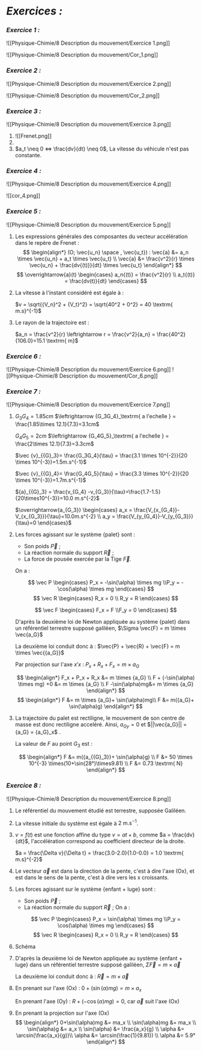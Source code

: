 # _**Exercices :**_

### _**Exercice 1 :**_

![[Physique-Chimie/8 Description du mouvement/Exercice 1.png]]

![[Physique-Chimie/8 Description du mouvement/Cor_1.png]]
### _**Exercice 2 :**_

![[Physique-Chimie/8 Description du mouvement/Exercice 2.png]]

![[Physique-Chimie/8 Description du mouvement/Cor_2.png]]
### _**Exercice 3 :**_

![[Physique-Chimie/8 Description du mouvement/Exercice 3.png]]

1. ![[Frenet.png]]
2. 
3. $a_t \neq 0 <=> \frac{dv}{dt} \neq 0$, La vitesse du véhicule n'est pas constante. 

### _**Exercice 4 :**_

![[Physique-Chimie/8 Description du mouvement/Exercice 4.png]]

![[cor_4.png]]
### _**Exercice 5 :**_

![[Physique-Chimie/8 Description du mouvement/Exercice 5.png]]

1. Les expressions générales des composantes du vecteur accélération dans le repère de Frenet : 
   $$
    \begin{align*}
    (O; \vec{u_n} \space , \vec{u_t}) : \vec{a} &= a_n \times \vec{u_n} + a_t \times \vec{u_t}
    \\
    \vec{a} &= \frac{v^2}{r} \times \vec{u_n} + \frac{dv{(t)}}{dt} \times \vec{u_t} \end{align*} 
    $$
    $$
	\overrightarrow{a}(t) \begin{cases} a_n{(t)} = \frac{v^2}{r} \\ a_t{(t)} = \frac{dv(t)}{dt} \end{cases}
	$$

2. La vitesse à l'instant considéré est égale à :

	$v = \sqrt{{V_n}^2 + {V_t}^2} = \sqrt{40^2 + 0^2} = 40 \textrm{ m.s}^{-1}$ 

3. Le rayon de la trajectoire est : 

	$a_n = \frac{v^2}{r} \leftrightarrow r = \frac{v^2}{a_n} = \frac{40^2}{106.0}=15.1 \textrm{ m}$ 
### _**Exercice 6 :**_

![[Physique-Chimie/8 Description du mouvement/Exercice 6.png]]
![[Physique-Chimie/8 Description du mouvement/Cor_6.png]]

### _**Exercice 7 :**_

![[Physique-Chimie/8 Description du mouvement/Exercice 7.png]]
1. $G_3G_4 = 1.85cm$ $\leftrightarrow {G_3G_4}_\textrm{ a l'echelle } = \frac{1.85\times 12.1}{7.3}=3.1cm$

	$G_4G_5 = 2cm$ $\leftrightarrow {G_4G_5}_\textrm{ a l'echelle } = \frac{2\times 12.1}{7.3}=3.3cm$

	$\vec {v}_{{G}_3}= \frac{G_3G_4}{\tau} = \frac{3.1 \times 10^{-2}}{20 \times 10^{-3}}=1.5m.s^{-1}$
	
	$\vec {v}_{{G}_4}= \frac{G_4G_5}{\tau} = \frac{3.3 \times 10^{-2}}{20 \times 10^{-3}}=1.7m.s^{-1}$
	
	${a}_{{G}_3} = \frac{v_{G_4} -v_{G_3}}{\tau}=\frac{1.7-1.5}{20\times10^{-3}}=10.0 m.s^{-2}$
	
	$\overrightarrow{a_{G_3}} \begin{cases} a_x = \frac{V_{x_{G_4}}-V_{x_{G_3}}}{\tau}=10.0m.s^{-2} \\ a_y = \frac{V_{y_{G_4}}-V_{y_{G_3}}}{\tau}=0 \end{cases}$

2. Les forces agissant sur le système {palet} sont :
	- Son poids $\vec{P}$ ;
	- La réaction normale du support $\vec{R}$ ;
	- La force de pousée exercée par la Tige $\vec{F}$.

	On a : 

	$$
	\vec P 
	\begin{cases}
	P_x = -\sin(\alpha) \times mg
	\\P_y = -\cos(\alpha) \times mg
	\end{cases}
	$$
	$$
	\vec R 
	\begin{cases}
	R_x = 0
	\\ R_y = R
	\end{cases}
	$$
		
	$$
	\vec F 
	\begin{cases}
	F_x = F
	\\F_y = 0
	\end{cases}
	$$

	D'après la deuxième loi de Newton appliquée au système {palet} dans un référentiel terrestre supposé galiléen, $\Sigma \vec{F} = m \times \vec{a_G}$ 

	La deuxième loi conduit donc à : $\vec{P} + \vec{R} + \vec{F} = m \times \vec{{a_G}}$

	Par projection sur l'axe $x'x$ : $P_x + R_x + F_x = m \times {a_G}$ 

	$$
	\begin{align*}
	F_x + P_x + R_x &= m \times {a_G} \\
	F + (-\sin(\alpha) \times mg)  +0 &= m \times {a_G} \\
	F -\sin(\alpha)mg&= m \times {a_G}
	\end{align*}
	$$
	$$
	\begin{align*}
	F &= m \times {a_G}+ \sin(\alpha)mg\\
	F &= m({a_G}+ \sin(\alpha)g)
	\end{align*}
	$$

3. La trajectoire du palet est rectiligne, le mouvement de son centre de masse est donc rectiligne acceléré. Ainsi, ${a_G}_y = 0$ et $||\vec{a_G}|| = {a_G} = {a_G}_x$ .

	La valeur de $F$ au point $G_3$ est : 

	$$
	\begin{align*}
	F &= m({a_{{G}_3}}+ \sin(\alpha)g)
	\\ F &= 50 \times 10^{-3} \times(10+\sin(28°)\times9.81) \\
	F &= 0.73 \textrm{ N}  
	\end{align*}
	$$

### _**Exercice 8 :**_

![[Physique-Chimie/8 Description du mouvement/Exercice 8.png]]

1. Le référentiel du mouvement étudié est terrestre, supposée Galiléen.
2. La vitesse initiale du système est égale à $2 \textrm{ m.s}^{-1}$.
3. $v = f(t)$ est une fonction affine du type $v = at +b$, comme $a = \frac{dv}{dt}$, l'accélération correspond au coefficient directeur de la droite. 

	$a = \frac{\Delta v}{\Delta t} = \frac{3.0-2.0}{1.0-0.0} = 1.0 \textrm{ m.s}^{-2}$ 

 4. Le vecteur $\vec{a}$ est dans la direction de la pente, c'est à dire l'axe $\textrm{(Ox)}$, et est dans le sens de la pente, c'est à dire vers les x croissants. 
5.  Les forces agissant sur le système {enfant + luge} sont :
	- Son poids $\vec{P}$ ;
	- La réaction normale du support $\vec{R}$ ;
	On a : 

	$$
	\vec P 
	\begin{cases}
	P_x = \sin(\alpha) \times mg
	\\P_y = \cos(\alpha) \times mg
	\end{cases}
	$$
	$$
	\vec R 
	\begin{cases}
	R_x = 0
	\\ R_y = R
	\end{cases}
	$$
		
6. Schéma
7. D'après la deuxième loi de Newton appliquée au système {enfant + luge} dans un référentiel terrestre supposé galiléen, $\Sigma \vec{F} = m \times \vec{a}$ 

	La deuxième loi conduit donc à : $\vec{R} = m \times \vec{{a}}$

8. En prenant sur l'axe $\textrm{(Ox)}$ : $0 + (\sin(\alpha)mg) = m \times a_x$ 

	En prenant l'axe $\textrm{(Oy)}$ : $R + (-\cos(\alpha)mg) = 0$, car $\vec{a}$ suit l'axe $\textrm{(Ox)}$ 

9. En prenant la projection sur l'axe $\textrm{(Ox)}$
	$$
	\begin{align*}
	0+\sin(\alpha)mg &= ma_x \\
	\sin(\alpha)mg &= ma_x \\
	\sin(\alpha)g &= a_x \\
	\sin(\alpha) &= \frac{a_x}{g} \\
	\alpha &= \arcsin(\frac{a_x}{g})\\
	\alpha &= \arcsin(\frac{1}{9.81}) \\
	\alpha &= 5.9°
	\end{align*}
	$$